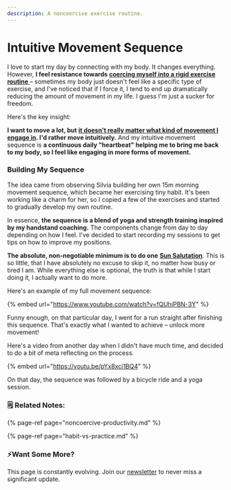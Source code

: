 ```yaml
---
description: A noncoercive exercise routine.
---
```


# Intuitive Movement Sequence

I love to start my day by connecting with my body. It changes everything. However, **I feel resistance towards** [**coercing myself into a rigid exercise routine** ](noncoercive-productivity.md)– sometimes my body just doesn't feel like a specific type of exercise, and I've noticed that if I force it, I tend to end up dramatically reducing the amount of movement in my life. I guess I'm just a sucker for freedom.

Here's the key insight: 

**I want to move a lot, but** [**it doesn't really matter what kind of movement I engage in**](habit-vs-practice.md)**. I'd rather move intuitively.** And my intuitive movement sequence is **a continuous daily "heartbeat" helping me to bring me back to my body, so I feel like engaging in more forms of movement.**

### Building My Sequence

The idea came from observing Silvia building her own 15m morning movement sequence, which became her exercising tiny habit. It's been working like a charm for her, so I copied a few of the exercises and started to gradually develop my own routine.

In essence, **the sequence is a blend of yoga and strength training inspired by my handstand coaching.** The components change from day to day depending on how I feel. I've decided to start recording my sessions to get tips on how to improve my positions. 

**The absolute, non-negotiable minimum is to do one** [**Sun Salutation**](https://www.verywellfit.com/illustrated-stepbystep-sun-salutation-3567187). This is so little, that I have absolutely no excuse to skip it, no matter how busy or tired I am. While everything else is optional, the truth is that while I start doing it, I actually want to do more.

Here's an example of my full movement sequence:

{% embed url="https://www.youtube.com/watch?v=fQUhiPBN-3Y" %}

Funny enough, on that particular day, I went for a run straight after finishing this sequence. That's exactly what I wanted to achieve – unlock more movement!

Here's a video from another day when I didn't have much time, and decided to do a bit of meta reflecting on the process.

{% embed url="https://youtu.be/pYx8xci1BQ4" %}

On that day, the sequence was followed by a bicycle ride and a yoga session. 

### 🗒 Related Notes:

{% page-ref page="noncoercive-productivity.md" %}

{% page-ref page="habit-vs-practice.md" %}

### ⚡️Want Some More?

This page is constantly evolving. Join our [newsletter](../newsletter.md) to never miss a significant update.

